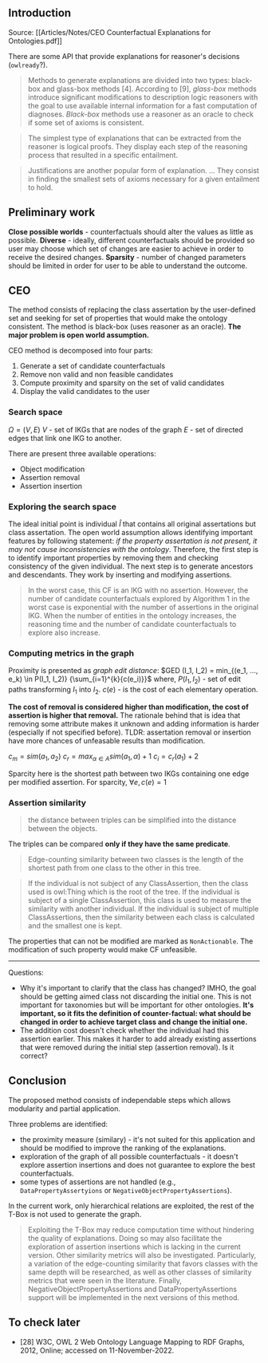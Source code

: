 ## Introduction

Source: [[Articles/Notes/CEO Counterfactual Explanations for Ontologies.pdf]]

There are some API that provide explanations for reasoner's decisions (`owlready`?). 

> Methods to generate explanations are divided into two types: black-box and glass-box methods [4]. According to [9], *glass-box* methods introduce significant modifications to description logic reasoners with the goal to use available internal information for a fast computation of diagnoses. *Black-box* methods use a reasoner as an oracle to check if some set of axioms is consistent.

> The simplest type of explanations that can be extracted from the reasoner is logical proofs. They display each step of the reasoning process that resulted in a specific entailment.

> Justifications are another popular form of explanation. ... They consist in finding the smallest sets of axioms necessary for a given entailment to hold.



## Preliminary work


**Close possible worlds** - counterfactuals should alter the values as little as possible.
**Diverse** - ideally, different counterfactuals should be provided so user may choose which set of changes are easier to achieve in order to receive the desired changes.
**Sparsity** - number of changed parameters should be limited in order for user to be able to understand the outcome. 

## CEO

The method consists of replacing the class assertation by the user-defined set and seeking for set of properties that would make the ontology consistent.
The method is black-box (uses reasoner as an oracle). 
**The major problem is open world assumption.**

CEO method is decomposed into four parts:
1. Generate a set of candidate counterfactuals
2. Remove non valid and non feasible candidates
3. Compute proximity and sparsity on the set of valid candidates
4. Display the valid candidates to the user

### Search space

$\Omega = (V, E)$
$V$ - set of IKGs that are nodes of the graph
$E$ - set of directed edges that link one IKG to another.

There are present three available operations:
- Object modification
- Assertion removal
- Assertion insertion

### Exploring the search space

The ideal initial point is individual $\hat I$ that contains all original assertations but class assertation.
The open world assumption allows identifying important features by following statement: _if the property assertation is not present, it may not cause inconsistencies with the ontology_. Therefore, the first step is to identify important properties by removing them and checking consistency of the given individual. 
The next step is to generate ancestors and descendants. They work by inserting and modifying assertions. 

> In the worst case, this CF is an IKG with no assertion.
> However, the number of candidate counterfactuals explored by Algorithm 1 in the worst case is exponential with the number of assertions in the original IKG.
> When the number of entities in the ontology increases, the reasoning time and the number of candidate counterfactuals to explore also increase.


### Computing metrics in the graph

Proximity is presented as *graph edit distance*:
$GED (I_1, I_2) = min_{(e_1, ..., e_k) \in P(I_1, I_2)} {\sum_{i=1}^{k}{c(e_i)}}$
where,
$P(I_1, I_2)$ - set of edit paths transforming $I_1$ into $I_2$.
$c(e)$ - is the cost of each elementary operation.

**The cost of removal is considered higher than modification, the cost of assertion is higher that removal.**
The rationale behind that is idea that removing some attribute makes it unknown and adding information is harder (especially if not specified before). TLDR: assertation removal or insertion have more chances of unfeasable results than modification. 

$c_m = sim(a_1, a_2)$
$c_r = max_{\alpha \in A} sim(a_1, \alpha) + 1$
$c_i = c_r(a_1) + 2$

Sparcity here is the shortest path between two IKGs containing one edge per modified assertion. For sparcity, $\forall e, c(e) = 1$

### Assertion similarity

> the distance between triples can be simplified into the distance between the objects.

The triples can be compared **only if they have the same predicate**.

> Edge-counting similarity between two classes is the length of the shortest path from one class to the other in this tree.

> If the individual is not subject of any ClassAssertion, then the class used is owl:Thing which is the root of the tree.
> If the individual is subject of a single ClassAssertion, this class is used to measure the similarity with another individual.
> If the individual is subject of multiple ClassAssertions, then the similarity between each class is calculated and the smallest one is kept.

The properties that can not be modified are marked as `NonActionable`. The modification of such property would make CF unfeasible. 

****

Questions:
- Why it's important to clarify that the class has changed? IMHO, the goal should be getting aimed class not discarding the initial one. This is not important for taxonomies but will be important for other ontologies. **It's important, so it fits the definition of counter-factual: what should be changed in order to achieve target class and change the initial one.**
- The addition cost doesn't check whether the individual had this assertion earlier. This makes it harder to add already existing assertions that were removed during the initial step (assertion removal). Is it correct?


## Conclusion

The proposed method consists of independable steps which allows modularity and partial application.

Three problems are identified:
- the proximity measure (similary) - it's not suited for this application and should be modified to improve the ranking of the explanations.
- exploration of the graph of all possible counterfactuals - it doesn't explore assertion insertions and does not guarantee to explore the best counterfactuals.
- some types of assertions are not handled (e.g., `DataPropertyAssertyions` or `NegativeObjectPropertyAssertions`).

In the current work, only hierarchical relations are exploited, the rest of the T-Box is not used to generate the graph.

> Exploiting the T-Box may reduce computation time without hindering the quality of explanations. Doing so may also facilitate the exploration of assertion insertions which is lacking in the current version. Other similarity metrics will also be investigated. Particularly, a variation of the edge-counting similarity that favors classes with the same depth will be researched, as well as other classes of similarity metrics that were seen in the literature. Finally, NegativeObjectPropertyAssertions and DataPropertyAssertions support will be implemented in the next versions of this method.

## To check later

- [28] W3C, OWL 2 Web Ontology Language Mapping to RDF Graphs, 2012, Online; accessed on 11-November-2022.